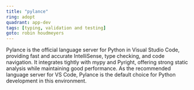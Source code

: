 ```yaml
---
title: "pylance"
ring: adopt
quadrant: app-dev
tags: [typing, validation and testing]
goto: robin houdmeyers
---
```


Pylance is the official language server for Python in Visual Studio Code, providing fast and accurate IntelliSense, type checking, and code navigation. It integrates tightly with mypy and Pyright, offering strong static analysis while maintaining good performance. As the recommended language server for VS Code, Pylance is the default choice for Python development in this environment.
